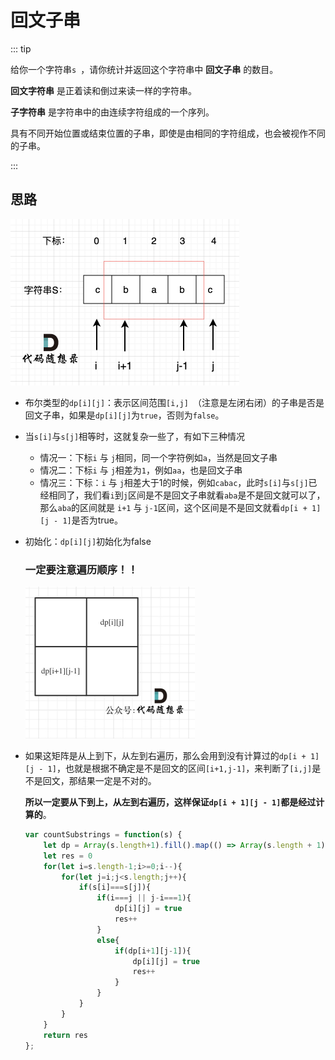 # 回文子串

::: tip

给你一个字符串`s `，请你统计并返回这个字符串中 **回文子串** 的数目。

**回文字符串** 是正着读和倒过来读一样的字符串。

**子字符串** 是字符串中的由连续字符组成的一个序列。

具有不同开始位置或结束位置的子串，即使是由相同的字符组成，也会被视作不同的子串。

:::

## 思路

<img src="/images/20230102170752.png" alt="img" style="zoom:50%;" />

- 布尔类型的`dp[i][j]`：表示区间范围`[i,j] `（注意是左闭右闭）的子串是否是回文子串，如果是`dp[i][j]`为`true`，否则为`false`。

- 当`s[i]`与`s[j]`相等时，这就复杂一些了，有如下三种情况

  - 情况一：下标`i` 与 `j`相同，同一个字符例如`a`，当然是回文子串
  - 情况二：下标`i` 与 `j`相差为`1`，例如`aa`，也是回文子串
  - 情况三：下标：`i` 与 `j`相差大于1的时候，例如`cabac`，此时`s[i]`与`s[j]`已经相同了，我们看`i`到`j`区间是不是回文子串就看`aba`是不是回文就可以了，那么`aba`的区间就是 `i+1` 与 `j-1`区间，这个区间是不是回文就看`dp[i + 1][j - 1]`是否为true。

- 初始化：`dp[i][j]`初始化为false

  ### 一定要注意遍历顺序！！
  
  <img src="/images/20210121171032473-20230310132134822.jpg" alt="647.回文子串" style="zoom:50%;" />
  
- 如果这矩阵是从上到下，从左到右遍历，那么会用到没有计算过的`dp[i + 1][j - 1]`，也就是根据不确定是不是回文的区间`[i+1,j-1]`，来判断了`[i,j]`是不是回文，那结果一定是不对的。

  **所以一定要从下到上，从左到右遍历，这样保证`dp[i + 1][j - 1]`都是经过计算的**。
  
  ```js
  var countSubstrings = function(s) {
      let dp = Array(s.length+1).fill().map(() => Array(s.length + 1).fill(false));
      let res = 0
      for(let i=s.length-1;i>=0;i--){
          for(let j=i;j<s.length;j++){
              if(s[i]===s[j]){
                  if(i===j || j-i===1){
                      dp[i][j] = true
                      res++
                  } 
                  else{
                      if(dp[i+1][j-1]){
                          dp[i][j] = true      
                          res++    
                      }
                  }
              }
          }
      }
      return res
  };
  ```
  
  
  
  